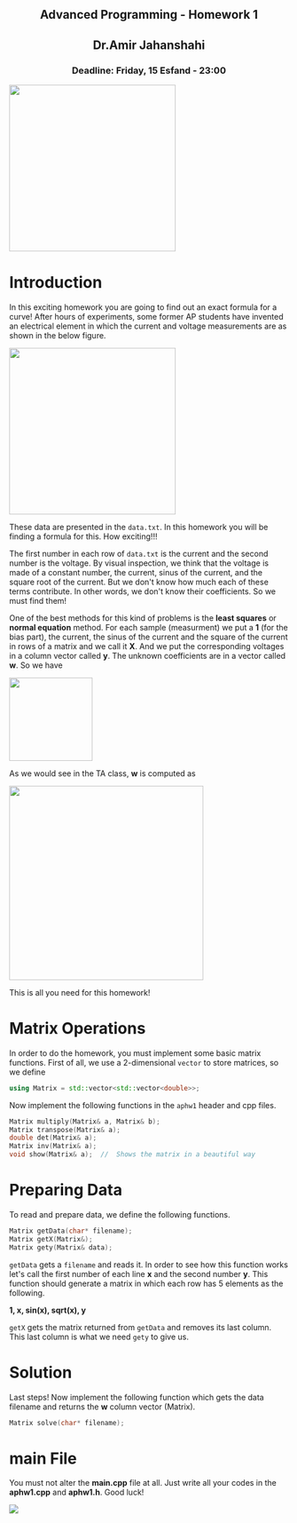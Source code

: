 <center>
<h1>

</h1>
<h2>
Advanced Programming - Homework 1
</h2>
<h2>
Dr.Amir Jahanshahi
</h2>
<h3>
Deadline: Friday, 15 Esfand - 23:00
</center>

<img src="stuff/m1.jpg" width="300" />

# Introduction
In this exciting homework you are going to find out an exact formula for a curve! After hours of experiments, some former AP students have invented an electrical element in which the current and voltage measurements are as shown in the below figure.

<img src="stuff/f3.png" width="300" >

These data are presented in the ```data.txt```. In this homework you will be finding a formula for this. How exciting!!!

The first number in each row of ```data.txt``` is the current and the second number is the voltage. By visual inspection, we think that the voltage is made of a constant number, the current, sinus of the current, and the square root of the current. But we don't know how much each of these terms contribute. In other words, we don't know their coefficients. So we must find them!

One of the best methods for this kind of problems is the **least squares** or **normal equation** method. For each sample (measurment) we put a **1** (for the bias part), the current, the sinus of the current and the square of the current in rows of a matrix and we call it **X**. And we put the corresponding voltages in a column vector called **y**. The unknown coefficients are in a vector called **w**. So we have

<img src="stuff/f1.png" width=150>

As we would see in the TA class, **w** is computed as

<img src="stuff/f2.png" width=350>

This is all you need for this homework!

# Matrix Operations
In order to do the homework, you must implement some basic matrix functions. First of all, we use a 2-dimensional ```vector``` to store matrices, so we define

```c++
using Matrix = std::vector<std::vector<double>>;
```

Now implement the following functions in the ```aphw1``` header and cpp files.

```c++
Matrix multiply(Matrix& a, Matrix& b);
Matrix transpose(Matrix& a);
double det(Matrix& a);
Matrix inv(Matrix& a);
void show(Matrix& a);  //  Shows the matrix in a beautiful way
```

#  Preparing Data
To read and prepare data, we define the following functions.

```c++
Matrix getData(char* filename);
Matrix getX(Matrix&);
Matrix gety(Matrix& data);
```

```getData``` gets a ```filename``` and reads it. In order to see how this function works let's call the first number of each line **x** and the second number **y**. This function should generate a matrix in which each row has 5 elements as the following.

**1, x, sin(x), sqrt(x), y**

```getX``` gets the matrix returned from ```getData``` and removes its last column. This last column is what we need ```gety``` to give us.

#  Solution
Last steps! Now implement the following function which gets the data filename and returns the **w** column vector (Matrix).

```c++
Matrix solve(char* filename);
```

# main File
You must not alter the **main.cpp** file at all. Just write all your codes in the **aphw1.cpp** and **aphw1.h**. Good luck!

<img src="stuff/m2.jpg">
